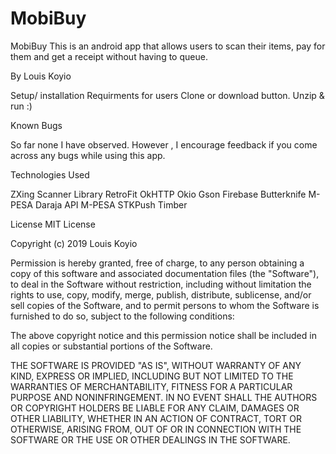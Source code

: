 # MobiBuy

MobiBuy
This is an android app that allows users to scan their items, pay for them and get a receipt without having to queue. 

By Louis Koyio 

Setup/ installation Requirments for users Clone or download button. Unzip & run :)


Known Bugs 

So far none I have observed. However , I encourage feedback if you come across any bugs while using this app.

Technologies Used

ZXing Scanner Library
RetroFit
OkHTTP
Okio
Gson
Firebase
Butterknife
M-PESA Daraja API
M-PESA STKPush 
Timber

License MIT License

Copyright (c) 2019 Louis Koyio

Permission is hereby granted, free of charge, to any person obtaining a copy of this software and associated documentation files (the "Software"), to deal in the Software without restriction, including without limitation the rights to use, copy, modify, merge, publish, distribute, sublicense, and/or sell copies of the Software, and to permit persons to whom the Software is furnished to do so, subject to the following conditions:

The above copyright notice and this permission notice shall be included in all copies or substantial portions of the Software.

THE SOFTWARE IS PROVIDED "AS IS", WITHOUT WARRANTY OF ANY KIND, EXPRESS OR IMPLIED, INCLUDING BUT NOT LIMITED TO THE WARRANTIES OF MERCHANTABILITY, FITNESS FOR A PARTICULAR PURPOSE AND NONINFRINGEMENT. IN NO EVENT SHALL THE AUTHORS OR COPYRIGHT HOLDERS BE LIABLE FOR ANY CLAIM, DAMAGES OR OTHER LIABILITY, WHETHER IN AN ACTION OF CONTRACT, TORT OR OTHERWISE, ARISING FROM, OUT OF OR IN CONNECTION WITH THE SOFTWARE OR THE USE OR OTHER DEALINGS IN THE SOFTWARE.
